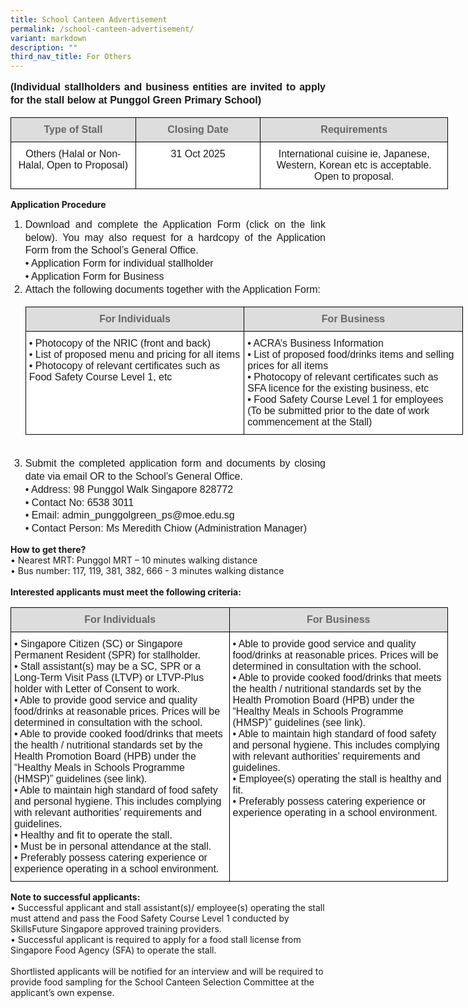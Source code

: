 ```yaml
---
title: School Canteen Advertisement
permalink: /school-canteen-advertisement/
variant: markdown
description: ""
third_nav_title: For Others
---
```

<p style="line-height:1.3; font-size:16px; font-family:Arial; text-align:justify;"><b>(Individual stallholders and business entities are invited to apply for the stall below at Punggol Green Primary School)</b></p>
<table style="border-collapse:collapse;border-spacing:0;table-layout: fixed; width: 700px" class="tg">
   <colgroup><col style="width: 200px"><col style="width: 200px"><col style="width: 300px"></colgroup>
      <thead>
         <tr>
            <th style="background-color:#DDD;border-color:black;border-style:solid;border-width:1px;color:#666;font-family:Arial;font-size:16px;font-weight:bold;overflow:hidden;padding:10px 5px;text-align:center;vertical-align:top;word-break:normal;font-weight:700;color:#666;">Type of Stall</th>
            <th style="background-color:#DDD;border-color:black;border-style:solid;border-width:1px;color:#666;font-family:Arial;font-size:16px;font-weight:bold;overflow:hidden;padding:10px 5px;text-align:center;vertical-align:top;word-break:normal;font-weight:700;color:#666;">Closing Date</th>
					 <th style="background-color:#DDD;border-color:black;border-style:solid;border-width:1px;color:#666;font-family:Arial;font-size:16px;font-weight:bold;overflow:hidden;padding:10px 5px;text-align:center;vertical-align:top;word-break:normal;font-weight:700;color:#666;">Requirements</th>
         </tr>
      </thead>
	<tbody>
         <tr>
            <td style="background-color:#FFF;border-color:black;border-style:solid;border-width:1px;font-family:Arial;font-size:16px;overflow:hidden;padding:10px 5px;text-align:center;vertical-align:top;word-break:normal">Others (Halal or Non-Halal, Open to Proposal) </td>
            <td style="background-color:#FFF;border-color:black;border-style:solid;border-width:1px;font-family:Arial;font-size:16px;overflow:hidden;padding:10px 5px;text-align:center;vertical-align:top;word-break:normal">31 Oct 2025</td>
					 <td style="background-color:#FFF;border-color:black;border-style:solid;border-width:1px;font-family:Arial;font-size:16px;overflow:hidden;padding:10px 5px;text-align:center;vertical-align:top;word-break:normal">International cuisine ie, Japanese, Western, Korean etc is acceptable. Open to proposal. </td>
         </tr>
		</tbody></table>
		<b>Application Procedure</b><br>
<ol>
<li style="line-height:1.3; font-size:16px; font-family:Arial; text-align:justify;">Download and complete the Application Form (click on the link below). You may also request for a hardcopy of the Application Form from the School’s General Office.
	<br>•	Application Form for individual stallholder
	<br>•	Application Form for Business </li>
<li style="line-height:1.3; font-size:16px; font-family:Arial; text-align:justify;">Attach the following documents together with the Application Form: <br>
	<table style="border-collapse:collapse;border-spacing:0;table-layout: fixed; width: 700px" class="tg">
   <colgroup><col style="width: 350px"><col style="width: 350px"></colgroup>
      <thead>
         <tr>
            <th style="background-color:#DDD;border-color:black;border-style:solid;border-width:1px;color:#666;font-family:Arial;font-size:16px;font-weight:bold;overflow:hidden;padding:10px 5px;text-align:center;vertical-align:top;word-break:normal;font-weight:700;color:#666;">For Individuals</th>
            <th style="background-color:#DDD;border-color:black;border-style:solid;border-width:1px;color:#666;font-family:Arial;font-size:16px;font-weight:bold;overflow:hidden;padding:10px 5px;text-align:center;vertical-align:top;word-break:normal;font-weight:700;color:#666;">For Business</th>
         </tr>
      </thead>
	<tbody>
         <tr>
            <td style="background-color:#FFF;border-color:black;border-style:solid;border-width:1px;font-family:Arial;font-size:16px;overflow:hidden;padding:10px 5px;text-align:left;vertical-align:top;word-break:normal">•	Photocopy of the NRIC (front and back) 
<br>•	List of proposed menu and pricing for all items
<br>•	Photocopy of relevant certificates such as Food Safety Course Level 1, etc 
</td>
            <td style="background-color:#FFF;border-color:black;border-style:solid;border-width:1px;font-family:Arial;font-size:16px;overflow:hidden;padding:10px 5px;text-align:left;vertical-align:top;word-break:normal">•	ACRA’s Business Information
<br>•	List of proposed food/drinks items and selling prices for all items
<br>•	Photocopy of relevant certificates such as SFA licence for the existing business, etc 
<br>•	Food Safety Course Level 1 for employees (To be submitted prior to the date of work commencement at the Stall) 
</td>
         </tr>
		</tbody></table>
<br>    
	</li>
	<li style="line-height:1.3; font-size:16px; font-family:Arial; text-align:justify;">Submit the completed application form and documents by closing date via email OR to the School’s General Office.
	<br>•	Address: 98 Punggol Walk Singapore 828772
	<br>•	Contact No: 6538 3011
		<br>•	Email: admin_punggolgreen_ps@moe.edu.sg
		<br>•	Contact Person: Ms Meredith Chiow (Administration Manager)
	</li>
	</ol>
	<b>How to get there?</b>
	<br>•	Nearest MRT: Punggol MRT – 10 minutes walking distance
	<br>•	Bus number: 117, 119, 381, 382, 666 - 3 minutes walking distance
	<br><br>
	<b>Interested applicants must meet the following criteria:</b>
	<br>
		<table style="border-collapse:collapse;border-spacing:0;table-layout: fixed; width: 700px" class="tg">
   <colgroup><col style="width: 350px"><col style="width: 350px"></colgroup>
      <thead>
         <tr>
            <th style="background-color:#DDD;border-color:black;border-style:solid;border-width:1px;color:#666;font-family:Arial;font-size:16px;font-weight:bold;overflow:hidden;padding:10px 5px;text-align:center;vertical-align:top;word-break:normal;font-weight:700;color:#666;">For Individuals</th>
            <th style="background-color:#DDD;border-color:black;border-style:solid;border-width:1px;color:#666;font-family:Arial;font-size:16px;font-weight:bold;overflow:hidden;padding:10px 5px;text-align:center;vertical-align:top;word-break:normal;font-weight:700;color:#666;">For Business</th>
         </tr>
      </thead>
	<tbody>
         <tr>
            <td style="background-color:#FFF;border-color:black;border-style:solid;border-width:1px;font-family:Arial;font-size:16px;overflow:hidden;padding:10px 5px;text-align:left;vertical-align:top;word-break:normal">•	Singapore Citizen (SC) or Singapore Permanent Resident (SPR) for stallholder. 
<br>•	Stall assistant(s) may be a SC, SPR or a Long-Term Visit Pass (LTVP) or LTVP-Plus holder with Letter of Consent to work.
<br>•	Able to provide good service and quality food/drinks at reasonable prices. Prices will be determined in consultation with the school.
<br>•	Able to provide cooked food/drinks  that meets the health / nutritional standards set by the Health Promotion Board (HPB) under the “Healthy Meals in Schools Programme (HMSP)” guidelines (see link).
<br>•	Able to maintain high standard of food safety and personal hygiene. This includes complying with relevant authorities’ requirements and guidelines.
<br>•	Healthy and fit to operate the stall.
<br>•	Must be in personal attendance at the stall.
<br>•	Preferably possess catering experience or experience operating in a school environment.


</td>
            <td style="background-color:#FFF;border-color:black;border-style:solid;border-width:1px;font-family:Arial;font-size:16px;overflow:hidden;padding:10px 5px;text-align:left;vertical-align:top;word-break:normal">•	Able to provide good service and quality food/drinks at reasonable prices. Prices will be determined in consultation with the school.
<br>•	Able to provide cooked food/drinks that meets the health / nutritional standards set by the Health Promotion Board (HPB) under the “Healthy Meals in Schools Programme (HMSP)” guidelines (see link).
<br>•	Able to maintain high standard of food safety and personal hygiene. This includes complying with relevant authorities’ requirements and guidelines. 
<br>•	Employee(s) operating the stall is healthy and fit.
<br>•	Preferably possess catering experience or experience operating in a school environment.
</td>
         </tr>
		</tbody></table>
	
<b>Note to successful applicants:</b>
<br>•	Successful applicant and stall assistant(s)/ employee(s) operating the stall must attend and pass the Food Safety Course Level 1 conducted by SkillsFuture Singapore approved training providers. 
<br>•	Successful applicant is required to apply for a food stall license from Singapore Food Agency (SFA) to operate the stall. 
<br><br>Shortlisted applicants will be notified for an interview and will be required to provide food sampling for the School Canteen Selection Committee at the applicant’s own expense.